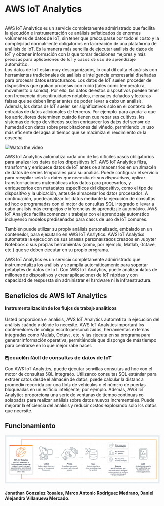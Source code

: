 # AWS IoT Analytics
<br>
AWS IoT Analytics es un servicio completamente administrado que facilita la ejecución e instrumentación de análisis sofisticados de enormes volúmenes de datos de IoT, sin tener que preocuparse por todo el costo y la complejidad normalmente obligatorios en la creación de una plataforma de análisis de IoT. Es la manera más sencilla de ejecutar análisis de datos de IoT y obtener información con la que tomar decisiones mejores y más precisas para aplicaciones de IoT y casos de uso de aprendizaje automático.
<br>
Los datos de IoT están muy desorganizados, lo cual dificulta el análisis con herramientas tradicionales de análisis e inteligencia empresarial diseñadas para procesar datos estructurados. Los datos de IoT suelen proceder de dispositivos que graban procesos con ruido (tales como temperatura, movimiento o sonido). Por ello, los datos de estos dispositivos pueden tener con frecuencia discontinuidades notables, mensajes dañados y lecturas falsas que se deben limpiar antes de poder llevar a cabo un análisis. Además, los datos de IoT suelen ser significativos solo en el contexto de entradas de datos adicionales de terceros. Por ejemplo, para ayudar a que los agricultores determinen cuándo tienen que regar sus cultivos, los sistemas de riego de viñedos suelen enriquecer los datos del sensor de humedad con datos sobre precipitaciones del viñedo, permitiendo un uso más eficiente del agua al tiempo que se maximiza el rendimiento de la cosecha.


[![Watch the video](https://img.youtube.com/vi/cYD0OU8Jdws/maxresdefault.jpg)](https://www.youtube.com/watch?v=cYD0OU8Jdws)

AWS IoT Analytics automatiza cada uno de los difíciles pasos obligatorios para analizar los datos de los dispositivos IoT. AWS IoT Analytics filtra, transforma y enriquece datos de IoT antes de almacenarlos en un almacén de datos de series temporales para su análisis. Puede configurar el servicio para recopilar solo los datos que necesita de sus dispositivos, aplicar transformaciones matemáticas a los datos para procesarlos, y enriquecerlos con metadatos específicos del dispositivo, como el tipo de dispositivo y la ubicación, antes de almacenar los datos procesados. A continuación, puede analizar los datos mediante la ejecución de consultas ad hoc o programadas con el motor de consultas SQL integrado o llevar a cabo análisis más complejos e inferencias de aprendizaje automático. AWS IoT Analytics facilita comenzar a trabajar con el aprendizaje automático incluyendo modelos prediseñados para casos de uso de IoT comunes.

También puede utilizar su propio análisis personalizado, embalado en un contenedor, para ejecutarlo en AWS IoT Analytics. AWS IoT Analytics automatiza la ejecución de sus análisis personalizados creados en Jupyter Notebook o sus propias herramientas (como, por ejemplo, Matlab, Octave, etc.) que se deben ejecutar en su propio programa.

AWS IoT Analytics es un servicio completamente administrado que instrumentaliza los análisis y se amplía automáticamente para soportar petabytes de datos de IoT. Con AWS IoT Analytics, puede analizar datos de millones de dispositivos y crear aplicaciones de IoT rápidas y con capacidad de respuesta sin administrar el hardware ni la infraestructura.

## Beneficios de AWS IoT Analytics

#### Instrumentalización de los flujos de trabajo analíticos

Usted proporciona el análisis, AWS IoT Analytics automatiza la ejecución del análisis cuándo y dónde lo necesite. AWS IoT Analytics importará los contenedores de código escrito personalizados, herramientas externas integradas como Matlab, Octave, etc. y las ejecuta en su programa para generar información operativa, permitiéndole que disponga de más tiempo para centrarse en lo que mejor sabe hacer.

### Ejecución fácil de consultas de datos de IoT

Con AWS IoT Analytics, puede ejecutar sencillas consultas ad hoc con el motor de consultas SQL integrado. Utilizando consultas SQL estándar para extraer datos desde el almacén de datos, puede calcular la distancia promedio recorrida por una flota de vehículos o el número de puertas bloqueadas en un edificio inteligente, por ejemplo. Además, AWS IoT Analytics proporciona una serie de ventanas de tiempo continuas no solapadas para realizar análisis sobre datos nuevos incrementales. Puede mejorar la eficiencia del análisis y reducir costos explorando solo los datos que necesite.

## Funcionamiento
![](funcionamiento.png)


#### Jonathan Gonzalez Rosales, Marco Antonio Rodriguez Medrano, Daniel Alejandro Villanueva Mercado.
